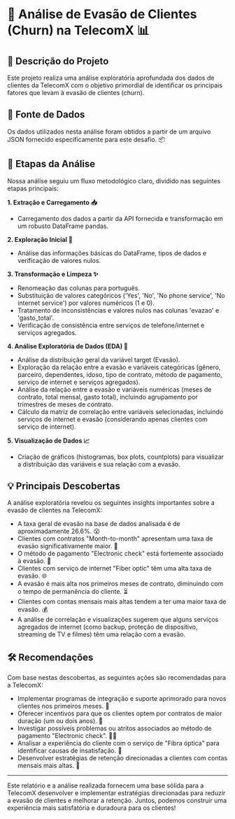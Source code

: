 # 🌟 Análise de Evasão de Clientes (Churn) na TelecomX 📊

## 🎯 Descrição do Projeto
Este projeto realiza uma análise exploratória aprofundada dos dados de clientes da TelecomX com o objetivo primordial de identificar os principais fatores que levam à evasão de clientes (churn).

## 💾 Fonte de Dados
Os dados utilizados nesta análise foram obtidos a partir de um arquivo JSON fornecido especificamente para este desafio. 📦

## 🚀 Etapas da Análise
Nossa análise seguiu um fluxo metodológico claro, dividido nas seguintes etapas principais:

**1. Extração e Carregamento 📥**
- Carregamento dos dados a partir da API fornecida e transformação em um robusto DataFrame pandas.

**2. Exploração Inicial 🔎**
- Análise das informações básicas do DataFrame, tipos de dados e verificação de valores nulos.

**3. Transformação e Limpeza ✨**
- Renomeação das colunas para português.
- Substituição de valores categóricos ('Yes', 'No', 'No phone service', 'No internet service') por valores numéricos (1 e 0).
- Tratamento de inconsistências e valores nulos nas colunas 'evazao' e 'gasto_total'.
- Verificação de consistência entre serviços de telefone/internet e serviços agregados.

**4. Análise Exploratória de Dados (EDA) 🧠**
- Análise da distribuição geral da variável target (Evasão).
- Exploração da relação entre a evasão e variáveis categóricas (gênero, parceiro, dependentes, idoso, tipo de contrato, método de pagamento, serviço de internet e serviços agregados).
- Análise da relação entre a evasão e variáveis numéricas (meses de contrato, total mensal, gasto total), incluindo agrupamento por trimestres de meses de contrato.
- Cálculo da matriz de correlação entre variáveis selecionadas, incluindo serviços de internet e evasão (considerando apenas clientes com serviço de internet).

**5. Visualização de Dados 📈**
- Criação de gráficos (histogramas, box plots, countplots) para visualizar a distribuição das variáveis e sua relação com a evasão.

## 💡 Principais Descobertas
A análise exploratória revelou os seguintes insights importantes sobre a evasão de clientes na TelecomX:

- A taxa geral de evasão na base de dados analisada é de aproximadamente 26.6%. 😮
- Clientes com contratos "Month-to-month" apresentam uma taxa de evasão significativamente maior. 📆
- O método de pagamento "Electronic check" está fortemente associado à evasão. 💸
- Clientes com serviço de internet "Fiber optic" têm uma alta taxa de evasão. 🌐
- A evasão é mais alta nos primeiros meses de contrato, diminuindo com o tempo de permanência do cliente. ⏳
- Clientes com contas mensais mais altas tendem a ter uma maior taxa de evasão. 💰
- A análise de correlação e visualizações sugerem que alguns serviços agregados de internet (como backup, proteção de dispositivo, streaming de TV e filmes) têm uma relação com a evasão.

## 🛠️ Recomendações
Com base nestas descobertas, as seguintes ações são recomendadas para a TelecomX:

- Implementar programas de integração e suporte aprimorado para novos clientes nos primeiros meses. 🚀
- Oferecer incentivos para que os clientes optem por contratos de maior duração (um ou dois anos). 🎁
- Investigar possíveis problemas ou atritos associados ao método de pagamento "Electronic check". 🕵️‍♀️
- Analisar a experiência do cliente com o serviço de "Fibra óptica" para identificar causas de insatisfação. 🧐
- Desenvolver estratégias de retenção direcionadas a clientes com contas mensais mais altas. 🎯

---

Este relatório e a análise realizada fornecem uma base sólida para a TelecomX desenvolver e implementar estratégias direcionadas para reduzir a evasão de clientes e melhorar a retenção. Juntos, podemos construir uma experiência mais satisfatória e duradoura para os clientes!

